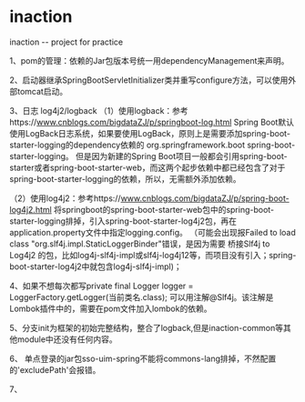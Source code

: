 # inaction
inaction -- project for practice


1、pom的管理：依赖的Jar包版本号统一用dependencyManagement来声明。

2、启动器继承SpringBootServletInitializer类并重写configure方法，可以使用外部tomcat启动。

3、日志 log4j2/logback
（1）使用logback：参考https://www.cnblogs.com/bigdataZJ/p/springboot-log.html
    Spring Boot默认使用LogBack日志系统，如果要使用LogBack，原则上是需要添加spring-boot-starter-logging的dependency依赖的 org.springframework.boot spring-boot-starter-logging。
    但是因为新建的Spring Boot项目一般都会引用spring-boot-starter或者spring-boot-starter-web，而这两个起步依赖中都已经包含了对于spring-boot-starter-logging的依赖，所以，无需额外添加依赖。
 
（2）使用log4j2：参考https://www.cnblogs.com/bigdataZJ/p/spring-boot-log4j2.html
    将springboot的spring-boot-starter-web包中的spring-boot-starter-logging排掉，引入spring-boot-starter-log4j2包，再在application.property文件中指定logging.config。
   （可能会出现报Failed to load class "org.slf4j.impl.StaticLoggerBinder"错误，是因为需要 桥接Slf4j to Log4j2 的包，比如log4j-slf4j-impl或slf4j-log4j12等，而项目没有引入；spring-boot-starter-log4j2中就包含log4j-slf4j-impl)；

4、如果不想每次都写private  final Logger logger = LoggerFactory.getLogger(当前类名.class); 可以用注解@Slf4j。该注解是Lombok插件中的，需要在pom文件加入lombok的依赖。

5、分支init为框架的初始完整结构，整合了logback,但是inaction-common等其他module中还没有任何内容。

6、 单点登录的jar包sso-uim-spring不能将commons-lang排掉，不然配置的'excludePath'会报错。

7、